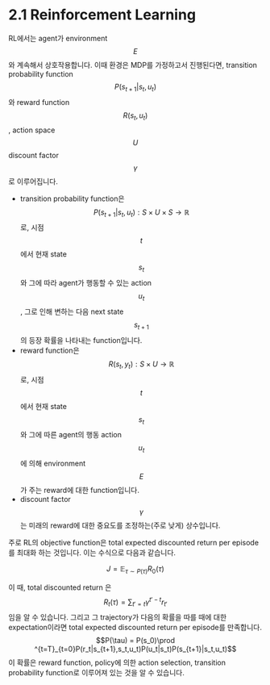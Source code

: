 # 2.1 Reinforcement Learning

RL에서는 agent가 environment $$ E $$와 계속해서 상호작용합니다. 이때 환경은 MDP를 가정하고서 진행된다면, transition probability function$$ P(s_{t+1}|s_t,u_t)$$ 와 reward function $$ R(s_t,u_t) $$, action space $$U$$ discount factor $$ \gamma $$로 이루어집니다. 

* transition probability function은 $$ P(s_{t+1}|s_t,u_t) : S \times U \times S \rightarrow\mathbb{R}$$ 로, 시점 $$ t $$에서 현재 state $$s_t$$와 그에 따라 agent가 행동할 수 있는 action $$u_t$$, 그로 인해 변하는 다음 next state $$ s_{t+1}$$ 의 등장 확률을 나타내는 function입니다.
* reward function은 $$R(s_t,y_t):S\times U \rightarrow \mathbb{R}$$로, 시점 $$t$$에서 현재 state $$s_t$$와 그에 따른 agent의 행동 action $$u_t$$에 의해 environment $$E$$가 주는 reward에 대한 function입니다.
* discount factor $$ \gamma $$는  미래의 reward에 대한 중요도를 조정하는\(주로 낮게\) 상수입니다.

주로 RL의 objective function은 total expected discounted return per episode를 최대화 하는 것입니다. 이는 수식으로 다음과 같습니다.

$$J = \mathbb{E}_{\tau \sim P(\tau)}R_0(\tau)$$

이 때, total discounted return 은$$ R_t(\tau) = \sum_{t'=t}\gamma^{t'-t}r_{t'}$$임을 알 수 있습니다. 그리고 그 trajectory가 다음의 확률을 따를 때에 대한 expectation이라면 total expected discounted return per episode를 만족합니다. $$P(\tau) = P(s_0)\prod ^{t=T}_{t=0}P(r_t|s_{t+1},s_t,u_t)P(u_t|s_t)P(s_{t+1}|s_t,u_t)$$ 이 확률은 reward function, policy에 의한 action selection, transition probability function로 이루어져 있는 것을 알 수 있습니다.



